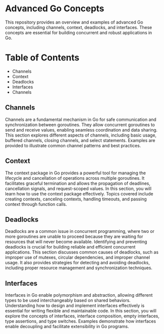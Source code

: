 # Advanced Go Concepts

This repository provides an overview and examples of advanced Go concepts, including channels, context, deadlocks, and interfaces. These concepts are essential for building concurrent and robust applications in Go.

# Table of Contents

* Channels
* Context
* Deadlocks
* Interfaces
* Channels

## Channels
Channels are a fundamental mechanism in Go for safe communication and synchronization between goroutines. They allow concurrent goroutines to send and receive values, enabling seamless coordination and data sharing.
This section explores different aspects of channels, including basic usage, buffered channels, closing channels, and select statements. Examples are provided to illustrate common channel patterns and best practices.

## Context

The context package in Go provides a powerful tool for managing the lifecycle and cancellation of operations across multiple goroutines. It facilitates graceful termination and allows the propagation of deadlines, cancellation signals, and request-scoped values.
In this section, you will learn how to use the context package effectively. Topics covered include creating contexts, canceling contexts, handling timeouts, and passing context through function calls.

## Deadlocks

Deadlocks are a common issue in concurrent programming, where two or more goroutines are unable to proceed because they are waiting for resources that will never become available. Identifying and preventing deadlocks is crucial for building reliable and efficient concurrent applications.
This section discusses common causes of deadlocks, such as improper use of mutexes, circular dependencies, and improper channel usage. It also provides strategies for detecting and avoiding deadlocks, including proper resource management and synchronization techniques.

## Interfaces

Interfaces in Go enable polymorphism and abstraction, allowing different types to be used interchangeably based on shared behaviors. Understanding how to design and implement interfaces effectively is essential for writing flexible and maintainable code.
In this section, you will explore the concepts of interfaces, interface composition, empty interfaces, type assertions, and type switches. Examples demonstrate how interfaces enable decoupling and facilitate extensibility in Go programs.